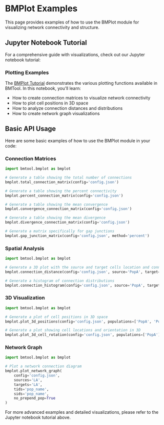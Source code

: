 # BMPlot Examples

This page provides examples of how to use the BMPlot module for visualizing network connectivity and structure.

## Jupyter Notebook Tutorial

For a comprehensive guide with visualizations, check out our Jupyter notebook tutorial:

### Plotting Examples

The [BMPlot Tutorial](notebooks/bmplot/bmplot.ipynb) demonstrates the various plotting functions available in BMTool. In this notebook, you'll learn:

- How to create connection matrices to visualize network connectivity
- How to plot cell positions in 3D space
- How to analyze connection distances and distributions
- How to create network graph visualizations

## Basic API Usage

Here are some basic examples of how to use the BMPlot module in your code:

### Connection Matrices

```python
import bmtool.bmplot as bmplot

# Generate a table showing the total number of connections
bmplot.total_connection_matrix(config='config.json')

# Generate a table showing the percent connectivity
bmplot.percent_connection_matrix(config='config.json')

# Generate a table showing the mean convergence 
bmplot.convergence_connection_matrix(config='config.json')

# Generate a table showing the mean divergence
bmplot.divergence_connection_matrix(config='config.json')

# Generate a matrix specifically for gap junctions
bmplot.gap_junction_matrix(config='config.json', method='percent')
```

### Spatial Analysis

```python
import bmtool.bmplot as bmplot

# Generate a 3D plot with the source and target cells location and connection distance histogram
bmplot.connection_distance(config='config.json', source='PopA', target='PopB')

# Generate a histogram of connection distributions
bmplot.connection_histogram(config='config.json', source='PopA', target='PopB')
```

### 3D Visualization

```python
import bmtool.bmplot as bmplot

# Generate a plot of cell positions in 3D space
bmplot.plot_3d_positions(config='config.json', populations=['PopA', 'PopB'])

# Generate a plot showing cell locations and orientation in 3D
bmplot.plot_3d_cell_rotation(config='config.json', populations=['PopA'])
```

### Network Graph

```python
import bmtool.bmplot as bmplot

# Plot a network connection diagram
bmplot.plot_network_graph(
    config='config.json',
    sources='LA',
    targets='LA',
    tids='pop_name',
    sids='pop_name',
    no_prepend_pop=True
)
```

For more advanced examples and detailed visualizations, please refer to the Jupyter notebook tutorial above. 